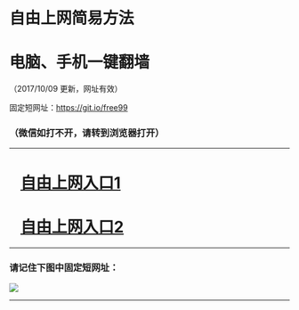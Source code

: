 ﻿# 自由上网简易方法

# 电脑、手机一键翻墙

（2017/10/09 更新，网址有效）

固定短网址：https://git.io/free99

### （微信如打不开，请转到浏览器打开）


***





# &nbsp;&nbsp; <a href="http://ft61393651.fwq-tz-1001.info/fwqtz01.html?t=10090011663 " target="_blank">自由上网入口1</a>
# &nbsp;&nbsp; <a href="http://ft134601064.fwq-tz-1002.info/fwqtz02.html?t=10090014853 " target="_blank">自由上网入口2</a>
***

### 请记住下图中固定短网址：

<img src="https://s3-us-west-2.amazonaws.com/fwq-1001/yjfq-20170905okok.png" /> 


***

